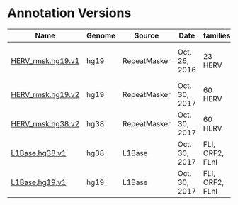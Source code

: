 # Annotation Versions

| Name | Genome | Source | Date | families | # loci | Notes |
| --- | --- | --- | --- | --- | ---:| --- |
| [HERV_rmsk.hg19.v1](./HERV_rmsk.hg19.v1) | hg19 | RepeatMasker | Oct. 26, 2016 | 23 HERV | 4,546 | Used in Telescope methods manuscript. |
| [HERV_rmsk.hg19.v2](./HERV_rmsk.hg19.v2) | hg19 | RepeatMasker | Oct. 30, 2017 | 60 HERV | 14,896 | |
| [HERV_rmsk.hg38.v2](./HERV_rmsk.hg38.v2) | hg38 | RepeatMasker | Oct. 30, 2017 | 60 HERV | 14,968 | |
| [L1Base.hg38.v1](./L1Base.hg38.v1) | hg38 | L1Base | Oct. 30, 2017 | FLI, ORF2, FLnI | 13,545 | |
| [L1Base.hg19.v1](./L1Base.hg19.v1) | hg19 | L1Base | Oct. 30, 2017 | FLI, ORF2, FLnI | 13,418 | |



